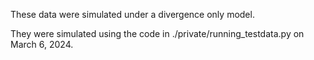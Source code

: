 These data were simulated under a divergence only model.

They were simulated using the code in ./private/running_testdata.py on March 6, 2024.